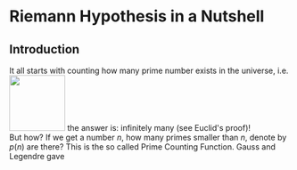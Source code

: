 # Riemann Hypothesis in a Nutshell

## Introduction
It all starts with counting how many prime number exists in the universe, i.e. <br/>
<img src="https://user-images.githubusercontent.com/66701331/183228555-2b5ae855-09f6-41ae-8bc3-1329247683b8.png" width="100" height="100">
the answer is: infinitely many (see Euclid's proof)!
<br/>
But how? If we get a number $n$, how many primes smaller than $n$, denote by $p(n)$ are there?
This is the so called Prime Counting Function.
Gauss and Legendre gave
